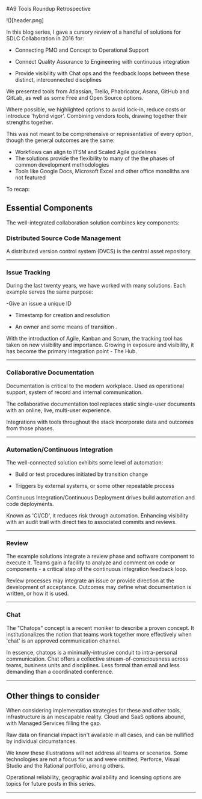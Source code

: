 #A9 Tools Roundup Retrospective

!()[header.png]

In this blog series, I gave a cursory review of a handful of solutions for SDLC Collaboration in 2016 for:

- Connecting PMO and Concept to Operational Support

- Connect Quality Assurance to Engineering with continuous integration

- Provide visibility with Chat ops and the feedback loops between these distinct, interconnected disciplines

We presented tools from Atlassian, Trello, Phabricator, Asana, GitHub and GitLab, as well as some Free and Open Source options.

Where possible, we highlighted options to avoid lock-in, reduce costs or introduce 'hybrid vigor'. Combining vendors tools, drawing together their strengths together.

This was not meant to be comprehensive or representative of every option, though the general outcomes are the same:

- Workflows can align to ITSM and Scaled Agile guidelines
- The solutions provide the flexibility to many of the the phases of common development methodologies
- Tools like Google Docs, Microsoft Excel and other office monoliths are not featured

To recap:


## Essential Components


The well-integrated collaboration solution combines key components:


### Distributed Source Code Management

A distributed version control system (DVCS) is the central asset repository.


----
### Issue Tracking

During the last twenty years, we have worked with many solutions. Each example serves the same purpose:

-Give an issue a unique ID

- Timestamp for creation and resolution

- An owner and some means of transition .

With the introduction of Agile, Kanban and Scrum, the tracking tool has taken on new visibility and importance. Growing in exposure and visibility, it has become the primary integration point - The Hub.

----
### Collaborative Documentation

Documentation is critical to the modern workplace. Used as operational support, system of record and internal communication.

The collaborative documentation tool replaces static single-user documents with an online, live, multi-user experience.

Integrations with tools throughout the stack incorporate data and outcomes from those phases.

----
### Automation/Continuous Integration

The well-connected solution exhibits some level of automation:

- Build or test procedures initiated by transition change

- Triggers by external systems, or some other repeatable process

Continuous Integration/Continuous Deployment drives build automation and code deployments.

Known as 'CI/CD', it reduces risk through automation. Enhancing visibility with an audit trail with direct ties to associated commits and reviews.

----
### Review

The example solutions integrate a review phase and software component to execute it. Teams gain a facility to analyze and comment on code or components - a critical step of the continuous integration feedback loop.

Review processes may integrate an issue or provide direction at the development of acceptance. Outcomes may define what documentation is written, or how it is used.

----
### Chat

The "Chatops" concept is a recent moniker to describe a proven concept. It institutionalizes the notion that teams work together more effectively when 'chat' is an approved communication channel.

In essence, chatops is a minimally-intrusive conduit to intra-personal communication. Chat offers a collective stream-of-consciousness across teams, business units and disciplines. Less formal than email and less demanding than a coordinated conference.

----

## Other things to consider

When considering implementation strategies for these and other tools, infrastructure is an inescapable reality. Cloud and SaaS options abound, with Managed Services filling the gap.

Raw data on financial impact isn't available in all cases, and can be nullified by individual circumstances.

We know these illustrations will not address all teams or scenarios. Some technologies are not a focus for us and were omitted; Perforce, Visual Studio and the Rational portfolio, among others.

Operational reliability, geographic availability and licensing options are topics for future posts in this series.

----
